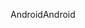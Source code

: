 <span data-ttu-id="b5287-101">Android</span><span class="sxs-lookup"><span data-stu-id="b5287-101">Android</span></span>